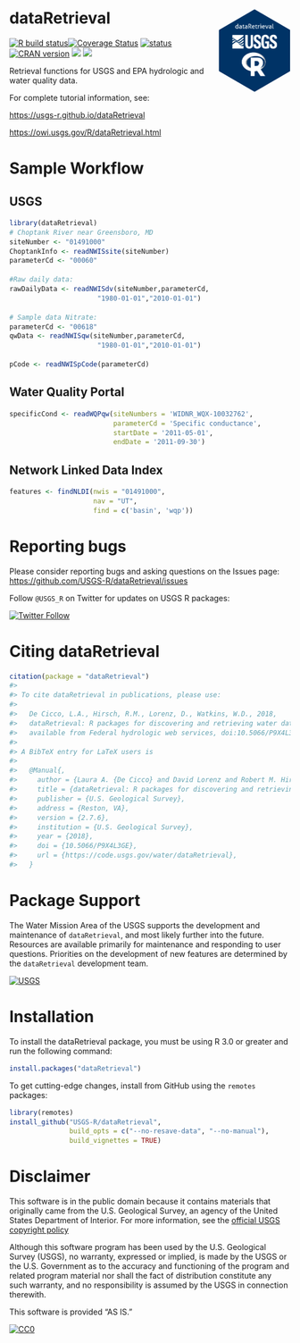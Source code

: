 # dataRetrieval <img src="man/figures/logo.png" alt="dataRetrieval" height="150px" align="right" />
 
[![R build status](https://github.com/USGS-R/dataRetrieval/workflows/R-CMD-check/badge.svg)](https://github.com/USGS-R/dataRetrieval/actions)[![Coverage Status](https://coveralls.io/repos/github/USGS-R/dataRetrieval/badge.svg?branch=master)](https://coveralls.io/github/USGS-R/dataRetrieval?branch=master) [![status](https://img.shields.io/badge/USGS-Core-green.svg)](https://owi.usgs.gov/R/packages.html#core) [![CRAN version](http://www.r-pkg.org/badges/version/dataRetrieval)](https://cran.r-project.org/package=dataRetrieval) [![](http://cranlogs.r-pkg.org/badges/dataRetrieval)](https://cran.r-project.org/package=dataRetrieval) [![](http://cranlogs.r-pkg.org/badges/grand-total/dataRetrieval)](https://cran.r-project.org/package=dataRetrieval)

Retrieval functions for USGS and EPA hydrologic and water quality data.

For complete tutorial information, see:

<https://usgs-r.github.io/dataRetrieval>

<https://owi.usgs.gov/R/dataRetrieval.html>

# Sample Workflow

## USGS

``` r
library(dataRetrieval)
# Choptank River near Greensboro, MD
siteNumber <- "01491000" 
ChoptankInfo <- readNWISsite(siteNumber)
parameterCd <- "00060"

#Raw daily data:
rawDailyData <- readNWISdv(siteNumber,parameterCd,
                      "1980-01-01","2010-01-01")

# Sample data Nitrate:
parameterCd <- "00618"
qwData <- readNWISqw(siteNumber,parameterCd,
                      "1980-01-01","2010-01-01")

pCode <- readNWISpCode(parameterCd)
```

## Water Quality Portal

``` r
specificCond <- readWQPqw(siteNumbers = 'WIDNR_WQX-10032762',
                          parameterCd = 'Specific conductance',
                          startDate = '2011-05-01',
                          endDate = '2011-09-30')
```

## Network Linked Data Index

``` r
features <- findNLDI(nwis = "01491000",
                     nav = "UT",
                     find = c('basin', 'wqp'))
```

# Reporting bugs

Please consider reporting bugs and asking questions on the Issues page:
<https://github.com/USGS-R/dataRetrieval/issues>

Follow `@USGS_R` on Twitter for updates on USGS R packages:

[![Twitter
Follow](https://img.shields.io/twitter/follow/USGS_R.svg?style=social&label=Follow%20USGS_R)](https://twitter.com/USGS_R)

# Citing dataRetrieval

``` r
citation(package = "dataRetrieval")
#> 
#> To cite dataRetrieval in publications, please use:
#> 
#>   De Cicco, L.A., Hirsch, R.M., Lorenz, D., Watkins, W.D., 2018,
#>   dataRetrieval: R packages for discovering and retrieving water data
#>   available from Federal hydrologic web services, doi:10.5066/P9X4L3GE
#> 
#> A BibTeX entry for LaTeX users is
#> 
#>   @Manual{,
#>     author = {Laura A. {De Cicco} and David Lorenz and Robert M. Hirsch and William Watkins},
#>     title = {dataRetrieval: R packages for discovering and retrieving water data available from U.S. federal hydrologic web services},
#>     publisher = {U.S. Geological Survey},
#>     address = {Reston, VA},
#>     version = {2.7.6},
#>     institution = {U.S. Geological Survey},
#>     year = {2018},
#>     doi = {10.5066/P9X4L3GE},
#>     url = {https://code.usgs.gov/water/dataRetrieval},
#>   }
```

# Package Support

The Water Mission Area of the USGS supports the development and
maintenance of `dataRetrieval`, and most likely further into the future.
Resources are available primarily for maintenance and responding to user
questions. Priorities on the development of new features are determined
by the `dataRetrieval` development team.

[![USGS](http://usgs-r.github.io/images/usgs.png)](https://www.usgs.gov/)

# Installation

To install the dataRetrieval package, you must be using R 3.0 or greater
and run the following command:

``` r
install.packages("dataRetrieval")
```

To get cutting-edge changes, install from GitHub using the `remotes`
packages:

``` r
library(remotes)
install_github("USGS-R/dataRetrieval", 
               build_opts = c("--no-resave-data", "--no-manual"),
               build_vignettes = TRUE)
```

# Disclaimer

This software is in the public domain because it contains materials that
originally came from the U.S. Geological Survey, an agency of the United
States Department of Interior. For more information, see the [official
USGS copyright
policy](https://www2.usgs.gov/visual-id/credit_usgs.html#copyright)

Although this software program has been used by the U.S. Geological
Survey (USGS), no warranty, expressed or implied, is made by the USGS or
the U.S. Government as to the accuracy and functioning of the program
and related program material nor shall the fact of distribution
constitute any such warranty, and no responsibility is assumed by the
USGS in connection therewith.

This software is provided “AS IS.”

[![CC0](http://i.creativecommons.org/p/zero/1.0/88x31.png)](http://creativecommons.org/publicdomain/zero/1.0/)
